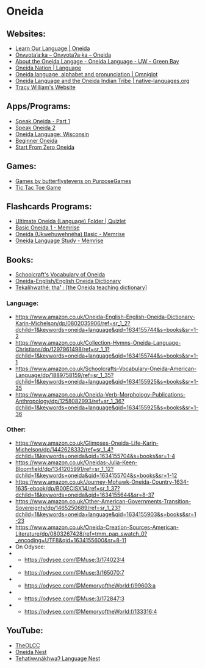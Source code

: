 # Oneida

## Websites:

* [Learn Our Language | Oneida](https://oneidalanguage.ca/learn-our-language/)
* [Onʌyota’a:ka – Onʌyotaʔa·ka – Oneida](http://www.languagegeek.com/rotinonhsonni/oneida.html)
* [About the Oneida Langage - Oneida Language - UW - Green Bay](https://www.uwgb.edu/oneida/about-the-oneida-langage/)
* [Oneida Nation | Language](https://oneida-nsn.gov/our-ways/language/)
* [Oneida language, alphabet and pronunciation | Omniglot](https://www.omniglot.com/writing/oneida.htm)
* [Oneida Language and the Oneida Indian Tribe | native-languages.org](http://www.native-languages.org/oneida.htm)
* [Tracy William's Website](http://www.u.arizona.edu/~tmw/)

## Apps/Programs:

* [Speak Oneida - Part 1](https://play.google.com/store/apps/details?id=com.languagepal.androidoneidawisconsin&hl=en&gl=US)
* [Speak Oneida 2](https://play.google.com/store/apps/details?id=com.languagepal.oneida2android)
* [Oneida Language: Wisconsin](https://play.google.com/store/apps/details?id=com.oneidanation.languageapp)
* [Beginner Oneida](https://play.google.com/store/apps/details?id=com.shex.beginneroneida)
* [Start From Zero Oneida](https://play.google.com/store/apps/details?id=com.shex.startfromzero_oneida)

## Games:

* [Games by butterflystevens on PurposeGames](https://www.purposegames.com/profile/29482/games)
* [Tic Tac Toe Game](https://oneida-nsn.gov/wp-content/uploads/2016/02/Tic-tac-toe.pdf?_x_tr_sl=fr&_x_tr_tl=en&_x_tr_hl=en-GB&_x_tr_pto=op)

## Flashcards Programs:

* [Ultimate Oneida (Language) Folder | Quizlet](https://quizlet.com/wiredragon/folders/ultimate-oneida-language/sets)
* [Basic Oneida 1 - Memrise](https://app.memrise.com/course/1844061/basic-oneida-1/)
* [Oneida (Ukwehuwehnéha) Basic - Memrise](https://app.memrise.com/course/5698147/oneida-ukwehuwehneha-basic/)
* [Oneida Language Study - Memrise](https://app.memrise.com/course/5772626/oneida-language-study/)

## Books:

* [Schoolcraft's Vocabulary of Oneida](https://books.google.ie/books?id=RJdkAAAAMAAJ&dq=schoolcrafts+vocabulary+of+oneida&hl=en&sa=X&redir_esc=y)
* [Oneida-English/English Oneida Dictionary](https://books.google.ie/books/about/Oneida_English_English_Oneida_Dictionary.html?id=jVdI9AUa6CsC&redir_esc=y)
* [Tekalihwathé: tha¹ : [the Oneida teaching dictionary]](https://www.worldcat.org/title/tekalihwathe-tha-the-oneida-teaching-dictionary/oclc/264950552&referer=brief_results)

### Language:
- https://www.amazon.co.uk/Oneida-English-English-Oneida-Dictionary-Karin-Michelson/dp/0802035906/ref=sr_1_2?dchild=1&keywords=oneida+language&qid=1634155744&s=books&sr=1-2
- https://www.amazon.co.uk/Collection-Hymns-Oneida-Language-Christians/dp/1297961498/ref=sr_1_1?dchild=1&keywords=oneida+language&qid=1634155744&s=books&sr=1-1
- https://www.amazon.co.uk/Schoolcrafts-Vocabulary-Oneida-American-Language/dp/1889758159/ref=sr_1_35?dchild=1&keywords=oneida+language&qid=1634155925&s=books&sr=1-35
- https://www.amazon.co.uk/Oneida-Verb-Morphology-Publications-Anthropology/dp/1258082993/ref=sr_1_36?dchild=1&keywords=oneida+language&qid=1634155925&s=books&sr=1-36

### Other:
- https://www.amazon.co.uk/Glimpses-Oneida-Life-Karin-Michelson/dp/1442628332/ref=sr_1_4?dchild=1&keywords=oneida&qid=1634155704&s=books&sr=1-4
- https://www.amazon.co.uk/Oneidas-Julia-Keen-Bloomfield/dp/1341205991/ref=sr_1_12?dchild=1&keywords=oneida&qid=1634155704&s=books&sr=1-12
- https://www.amazon.co.uk/Journey-Mohawk-Oneida-Country-1634-1635-ebook/dp/B00ECISX14/ref=sr_1_37?dchild=1&keywords=oneida&qid=1634155644&sr=8-37
- https://www.amazon.co.uk/Other-American-Governments-Transition-Sovereignty/dp/1465250689/ref=sr_1_23?dchild=1&keywords=oneida+language&qid=1634155903&s=books&sr=1-23
- https://www.amazon.co.uk/Oneida-Creation-Sources-American-Literature/dp/0803267428/ref=tmm_pap_swatch_0?_encoding=UTF8&qid=1634155600&sr=8-11
- On Odysee:
- - https://odysee.com/@Muse:3/174023:4
- - https://odysee.com/@Muse:3/165070:7
- - https://odysee.com/@MemoryoftheWorld:f/99603:a
- - https://odysee.com/@Muse:3/172847:3
- - https://odysee.com/@MemoryoftheWorld:f/133316:4

## YouTube:

* [TheOLCC](https://www.youtube.com/user/TheOLCC)
* [Oneida Nest](https://www.youtube.com/channel/UCflkM4G6VWHjdRWyga8bsVg)
* [TehatiwʌnákhwaɁ Language Nest](https://www.youtube.com/channel/UCBnIwKX8opexGVn0B4Zm9Vw)
